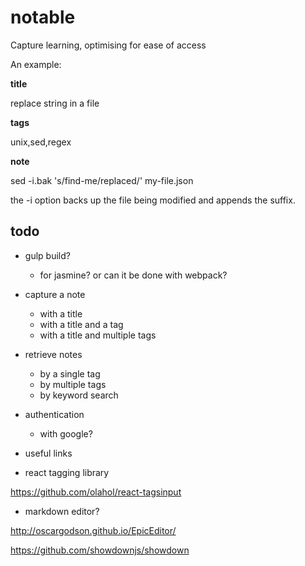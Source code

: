 # notable

Capture learning, optimising for ease of access 

An example:

**title**

replace string in a file

**tags**

unix,sed,regex

**note**

sed -i.bak 's/find-me/replaced/' my-file.json

the -i option backs up the file being modified and appends the suffix.

## todo

 - gulp build?
 
   - for jasmine? or can it be done with webpack?

 - capture a note
 
   - with a title
   - with a title and a tag
   - with a title and multiple tags

 - retrieve notes
 
   - by a single tag
   - by multiple tags
   - by keyword search

 - authentication
 
   - with google?
   
* useful links

 - react tagging library

  https://github.com/olahol/react-tagsinput

 - markdown editor?

  http://oscargodson.github.io/EpicEditor/
  
  https://github.com/showdownjs/showdown
